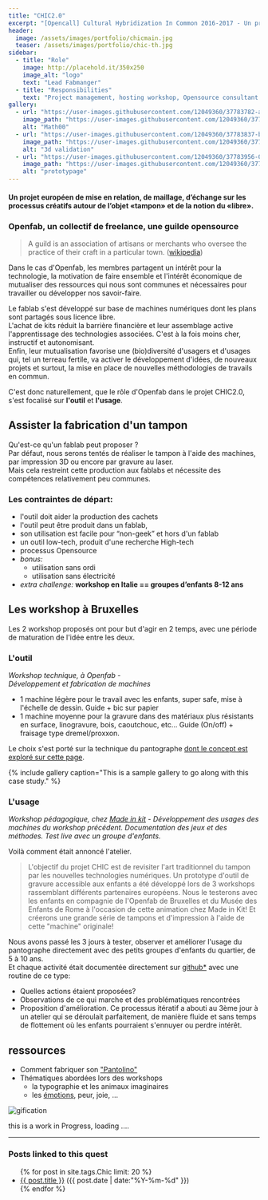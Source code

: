 ```yaml
---
title: "CHIC2.0"
excerpt: "[Opencall] Cultural Hybridization In Common 2016-2017 - Un projet européen de mise en relation, de maillage, d’échange sur les processus créatifs autour de l’objet «tampon» et de la notion du «libre»."
header:
  image: /assets/images/portfolio/chicmain.jpg
  teaser: /assets/images/portfolio/chic-th.jpg
sidebar:
  - title: "Role"
    image: http://placehold.it/350x250
    image_alt: "logo"
    text: "Lead Fabmanger"
  - title: "Responsibilities"
    text: "Project management, hosting workshop, Opensource consultant and technical development"
gallery:
  - url: "https://user-images.githubusercontent.com/12049360/37783782-a066c11a-2df6-11e8-8bb3-bcdbaa9f4fb5.png"
    image_path: "https://user-images.githubusercontent.com/12049360/37783782-a066c11a-2df6-11e8-8bb3-bcdbaa9f4fb5.png"
    alt: "Math00"
  - url: "https://user-images.githubusercontent.com/12049360/37783837-b7915bc0-2df6-11e8-8c6d-b4bbf904049e.png"
    image_path: "https://user-images.githubusercontent.com/12049360/37783837-b7915bc0-2df6-11e8-8c6d-b4bbf904049e.png"
    alt: "3d validation"
  - url: "https://user-images.githubusercontent.com/12049360/37783956-08caf6cc-2df7-11e8-886b-fe5afe96cc57.png"
    image_path: "https://user-images.githubusercontent.com/12049360/37783956-08caf6cc-2df7-11e8-886b-fe5afe96cc57.png"
    alt: "prototypage"
---
```


#### Un projet européen de mise en relation, de maillage, d’échange sur les processus créatifs autour de l’objet «tampon» et de la notion du «libre».

### Openfab, un collectif de freelance, une guilde opensource

> A guild is an association of artisans or merchants who oversee the practice of their craft in a particular town. ([wikipedia](https://en.wikipedia.org/wiki/Guild))

Dans le cas d'Openfab, les membres partagent un intérêt pour la technologie, la motivation de faire ensemble et l'intérêt économique de mutualiser des ressources qui nous sont communes et nécessaires pour travailler ou développer nos savoir-faire.  

Le fablab s'est développé sur base de machines numériques dont les plans sont partagés sous licence libre.  
L'achat de kits réduit la barrière financière et leur assemblage active l'apprentissage des technologies associées. C'est à la fois moins cher, instructif et autonomisant.  
Enfin, leur mutualisation favorise une (bio)diversité d'usagers et d'usages qui, tel un terreau fertile, va activer le développement d'idées, de nouveaux projets et surtout, la mise en place de nouvelles méthodologies de travails en commun.

C'est donc naturellement, que le rôle d'Openfab dans le projet CHIC2.0, s'est focalisé sur **l'outil** et **l'usage**.

## Assister la fabrication d'un tampon
Qu'est-ce qu'un fablab peut proposer ?  
Par défaut, nous serons tentés de réaliser le tampon à l'aide des machines, par impression 3D ou encore par gravure au laser.  
Mais cela restreint cette production aux fablabs et nécessite des compétences relativement peu communes.

### Les contraintes de départ:
- l'outil doit aider la production des cachets
- l'outil peut être produit dans un fablab,
- son utilisation est facile pour “non-geek” et hors d'un fablab
- un outil low-tech, produit d'une recherche High-tech
- processus Opensource
- *bonus:*
   - utilisation sans ordi
   - utilisation sans électricité
- *extra challenge:*
**workshop en Italie == groupes d’enfants 8-12 ans**

## Les workshop à Bruxelles
Les 2 workshop proposés ont pour but d'agir en 2 temps, avec une période de maturation de l'idée entre les deux.
### L'outil

*Workshop technique, à Openfab -   
Développement et fabrication de machines*
- 1 machine légère pour le travail avec les enfants, super safe, mise à l'échelle de dessin. Guide + bic sur papier
- 1 machine moyenne pour la gravure dans des matériaux plus résistants en surface, linogravure, bois, caoutchouc, etc... Guide (On/off) + fraisage type dremel/proxxon.

Le choix s'est porté sur la technique du pantographe [dont le concept est exploré sur cette page](https://github.com/openfab-lab/chic2.0/blob/master/03BXL/2017-04-30-bxl1.md).

{% include gallery caption="This is a sample gallery to go along with this case study." %}

### L'usage

*Workshop pédagogique, chez [Made in kit](http://www.madeinkit.be/) -
Développement des usages des machines du workshop précédent.
Documentation des jeux et des méthodes.
Test live avec un groupe d'enfants.*


Voilà comment était annoncé l'atelier.
> L'objectif du projet CHIC est de revisiter l'art traditionnel du tampon par les nouvelles technologies numériques. Un prototype d'outil de gravure accessible aux enfants a été développé lors de 3 workshops rassemblant différents partenaires européens. Nous le testerons avec les enfants en compagnie de l'Openfab de Bruxelles et du Musée des Enfants de Rome à l'occasion de cette animation chez Made in Kit! Et créerons une grande série de tampons et d'impression à l'aide de cette "machine" originale!

Nous avons passé les 3 jours à tester, observer et améliorer l'usage du pantographe directement avec des petits groupes d'enfants du quartier, de 5 à 10 ans.  
Et chaque activité était documentée directement sur [github*](https://github.com/openfab-lab/chic2.0/blob/master/Workshop4-BXL2.md) avec une routine de ce type:
- Quelles actions étaient proposées?
- Observations de ce qui marche et des problématiques rencontrées
- Proposition d'amélioration.
Ce processus itératif a abouti au 3ème jour à un atelier qui se déroulait parfaitement, de manière fluide et sans temps de flottement où les enfants pourraient s'ennuyer ou perdre intérêt.


## ressources
- Comment fabriquer son ["Pantolino"](https://github.com/openfab-lab/chic2.0/blob/master/03BXL/pantolino-tuto.md)
- Thématiques abordées lors des workshops
  - la typographie et les animaux imaginaires
  - les [émotions](https://github.com/openfab-lab/chic2.0/blob/master/04Roma/17-07-10.md), peur, joie, ...

![gification](https://i.pinimg.com/originals/2c/c3/5d/2cc35d828f31b0746fa7d4cdf86ed5fe.gif)

this is a work in Progress, loading ....

---
### Posts linked to this quest
<ul class="posts">
{% for post in site.tags.Chic limit: 20 %}  <!-- change the name after site.tags.***** to select the tag -->
  <div class="post_info">
    <li>
         <a href="{{ post.url }}">{{ post.title }}</a>
         <span>({{ post.date | date:"%Y-%m-%d" }})</span>
    </li>
    </div>
  {% endfor %}
</ul>
